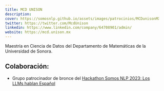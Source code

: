 ```yaml
---
title: MCD UNISON
description:
cover: https://somosnlp.github.io/assets/images/patrocinios/MCDunisonMX.png
twitter: https://twitter.com/McdUnison
linkedin: https://www.linkedin.com/company/64708901/admin/
website: https://mcd.unison.mx
---
```


Maestría en Ciencia de Datos del Departamento de Matemáticas de la Universidad de Sonora. 

## Colaboración:
- Grupo patrocinador de bronce del [Hackathon Somos NLP 2023: Los LLMs hablan Español](/hackathon)
